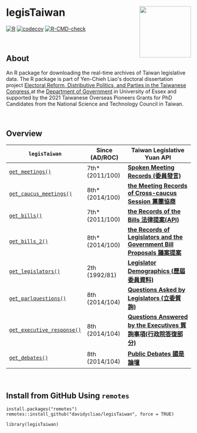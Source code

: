 # legisTaiwan   <img src="https://raw.githack.com/davidycliao/figures/master/hexsticker_tw.png" width="140" align="right" /> <br /> 

[![R](https://github.com/davidycliao/legisTaiwan/actions/workflows/r.yml/badge.svg)](https://github.com/davidycliao/legisTaiwan/actions/workflows/r.yml) [![codecov](https://codecov.io/gh/davidycliao/legisTaiwan/branch/master/graph/badge.svg?token=HVVTCOE90D)](https://codecov.io/gh/davidycliao/legisTaiwan)
[![R-CMD-check](https://github.com/davidycliao/legisTaiwan/actions/workflows/R-CMD-check.yaml/badge.svg)](https://github.com/davidycliao/legisTaiwan/actions/workflows/R-CMD-check.yaml)

&nbsp; 

## About

An R package for downloading the real-time archives of Taiwan legislative data. The R package is part of Yen-Chieh Liao's doctoral dissertation project [Electoral Reform, Distributive Politics, and Parties in the Taiwanese Congress
](https://raw.githack.com/davidycliao/phd-thesis/main/Yen_Chieh_Liao_PhD_Dissertation_Jan_2023.pdf) at the [Department of Government](https://www.essex.ac.uk/departments/government) in University of Essex and supported by the 2021 Taiwanese Overseas Pioneers Grants for PhD Candidates from the National Science and Technology Council in Taiwan.

&nbsp; 

## Overview

| `legisTaiwan`                 |   Since (AD/ROC)       |  Taiwan Legislative Yuan API |
|-------------------------------|---------------------|------------------------------|
|[`get_meetings()`](https://davidycliao.github.io/legisTaiwan/reference/get_bills.html) |  7th* (2011/100) | [**Spoken Meeting Records (委員發言)**](https://www.ly.gov.tw/Pages/List.aspx?nodeid=154)                         |
|[`get_caucus_meetings()`](https://davidycliao.github.io/legisTaiwan/reference/get_caucus_meetings.html) |  8th* (2014/100) | [**the Meeting Records of Cross-caucus Session 黨團協商**](https://data.ly.gov.tw/getds.action?id=8)                         |
|[`get_bills()`](https://davidycliao.github.io/legisTaiwan/reference/get_bills.html)                 |  7th* (2011/100) | [**the Records of the Bills 法律提案(API)**](https://www.ly.gov.tw/Pages/List.aspx?nodeid=154)                    |
|[`get_bills_2()`](https://davidycliao.github.io/legisTaiwan/reference/get_bills_2.html)                 |  8th* (2014/100) | [**the Records of Legislators and the Government Bill Proposals 議案提案**](https://data.ly.gov.tw/getds.action?id=1)                    |
|[`get_legislators()`](https://davidycliao.github.io/legisTaiwan/reference/get_legislators.html)     |  2th  (1992/81) | [**Legislator Demographics (歷屆委員資料)**](https://data.ly.gov.tw/getds.action?id=16)                |
|[`get_parlquestions()`](https://davidycliao.github.io/legisTaiwan/reference/get_parlquestions.html) |  8th  (2014/104) | [**Questions Asked by Legislators (立委質詢)**](https://data.ly.gov.tw/getds.action?id=6)     |
| [`get_executive_response()`](https://davidycliao.github.io/legisTaiwan/reference/get_executive_response.html)                |  8th  (2014/104) | [**Questions Answered by the Executives 質詢事項(行政院答復部分)**](https://data.ly.gov.tw/getds.action?id=1) |
| [`get_debates()`](https://davidycliao.github.io/legisTaiwan/reference/get_public_debates.html)                |  8th  (2014/104) | [**Public Debates 國是論壇**](https://data.ly.gov.tw/getds.action?id=7) |





&nbsp; 

## Install from GitHub Using `remotes`

```
install.packages("remotes")
remotes::install_github("davidycliao/legisTaiwan", force = TRUE)
```

```
library(legisTaiwan)
```

&nbsp; 


